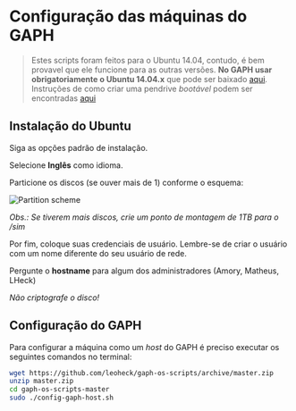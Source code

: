 
# Configuração das máquinas do GAPH

> Estes scripts foram feitos para o Ubuntu 14.04, contudo, é bem provavel que ele funcione para as outras versões. **No GAPH usar obrigatoriamente o Ubuntu 14.04.x** que pode ser baixado [aqui](http://www.ubuntu.com/download/desktop/). Instruções de como criar uma pendrive *bootável* podem ser encontradas [aqui](http://www.ubuntu.com/download/desktop/create-a-usb-stick-on-ubuntu)

## Instalação do Ubuntu

Siga as opções padrão de instalação.

Selecione **Inglês** como idioma.

Particione os discos (se ouver mais de 1) conforme o esquema:

![Partition scheme](https://rawgit.com/leoheck/gaph-os-scripts/master/doc/figs/partitions.svg)

*Obs.: Se tiverem mais discos, crie um ponto de montagem de 1TB para o /sim*

Por fim, coloque suas credenciais de usuário. Lembre-se de criar o usuário com um nome diferente do seu usuário de rede. 

Pergunte o **hostname** para algum dos administradores (Amory, Matheus, LHeck)

_Não criptografe o disco!_

## Configuração do GAPH

Para configurar a máquina como um _host_ do GAPH é preciso executar os seguintes comandos no terminal:

```bash
wget https://github.com/leoheck/gaph-os-scripts/archive/master.zip
unzip master.zip
cd gaph-os-scripts-master
sudo ./config-gaph-host.sh
```

<!--## Para instalar o grid SGE -->

<!--Para instalar a máquina no grid, primeiro tens que instalar ela na servidora KRITI.-->
<!--Depois seguir os seguintes passos:-->

<!--```bash-->
<!--TODO-->
<!--```-->
